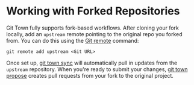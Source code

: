 # Working with Forked Repositories

Git Town fully supports fork-based workflows. After cloning your fork locally,
add an `upstream` remote pointing to the original repo you forked from. You can
do this using the [Git remote](https://git-scm.com/docs/git-remote) command:

```
git remote add upstream <Git URL>
```

Once set up, [git town sync](../commands/sync.md) will automatically pull in
updates from the `upstream` repository. When you're ready to submit your
changes, [git town propose](../commands/propose.md) creates pull requests from
your fork to the original project.
